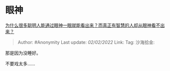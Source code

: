 # 眼神
[为什么很多聪明人能通过眼神一眼就能看出来？而真正有智慧的人却从眼神看不出来？](https://www.zhihu.com/question/55333539/answer/1800308155)

> Author: #Anonymity
> Last update: *02/02/2022*
> Link:
> Tag:
> 沙海拾金:

那是因为没睡好。

不要戏太多……
